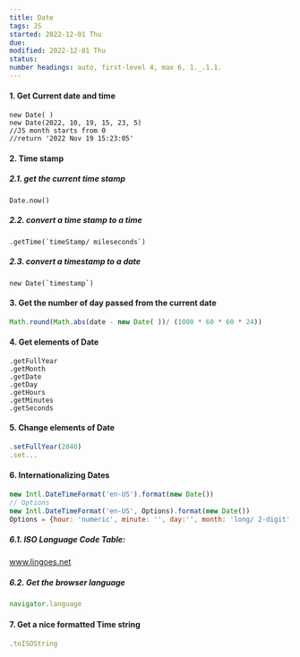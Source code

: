```yaml
---
title: Date
tags: JS
started: 2022-12-01 Thu
due: 
modified: 2022-12-01 Thu
status: 
number headings: auto, first-level 4, max 6, 1._.1.1.
---
```

#### 1. Get Current date and time
```JS
new Date( )
new Date(2022, 10, 19, 15, 23, 5)
//JS month starts from 0
//return '2022 Nov 19 15:23:05'
```
#### 2. Time stamp
##### 2.1. get the current time stamp
```JS
Date.now()
```
##### 2.2. convert a time stamp to a time
```JS
.getTime(`timeStamp/ mileseconds`)
```
##### 2.3. convert a timestamp to a date
```JS
new Date(`timestamp`)
```
#### 3. Get the number of day passed from the current date
```js
Math.round(Math.abs(date - new Date( ))/ (1000 * 60 * 60 * 24))
```
#### 4. Get elements of Date
```JS
.getFullYear
.getMonth
.getDate
.getDay
.getHours
.getMinutes
.getSeconds
```
#### 5. Change elements of Date
```js
.setFullYear(2040)
.set...
```
#### 6. Internationalizing Dates
```js
new Intl.DateTimeFormat('en-US').format(new Date())
// Options
new Intl.DateTimeFormat('en-US', Options).format(new Date())
Options = {hour: 'numeric', minute: '', day:'', month: 'long/ 2-digit', year:'', weekday: 'long/ short/ narrow',}
```
##### 6.1. ISO Language Code Table:
www.lingoes.net
##### 6.2. Get the browser language
```js
navigator.language
```
#### 7. Get a nice formatted Time string
```js
.toISOString
```